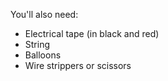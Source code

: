You'll also need:

- Electrical tape (in black and red)
- String
- Balloons
- Wire strippers or scissors
